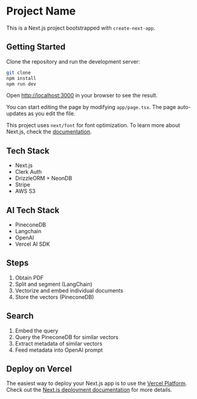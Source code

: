 # Project Name

This is a Next.js project bootstrapped with `create-next-app`.

## Getting Started

Clone the repository and run the development server:

```bash
git clone 
npm install
npm run dev
```

Open [http://localhost:3000](http://localhost:3000) in your browser to see the result.

You can start editing the page by modifying `app/page.tsx`. The page auto-updates as you edit the file.

This project uses `next/font` for font optimization. To learn more about Next.js, check the [documentation](https://nextjs.org/docs).

## Tech Stack

- Next.js
- Clerk Auth
- DrizzleORM + NeonDB
- Stripe
- AWS S3

## AI Tech Stack

- PineconeDB
- Langchain
- OpenAI
- Vercel AI SDK

## Steps

1. Obtain PDF
2. Split and segment (LangChain)
3. Vectorize and embed individual documents
4. Store the vectors (PineconeDB)

## Search

1. Embed the query
2. Query the PineconeDB for similar vectors
3. Extract metadata of similar vectors
4. Feed metadata into OpenAI prompt

## Deploy on Vercel

The easiest way to deploy your Next.js app is to use the [Vercel Platform](https://vercel.com/new?utm_medium=default-template&filter=next.js&utm_source=create-next-app&utm_campaign=create-next-app-readme). Check out the [Next.js deployment documentation](https://nextjs.org/docs/deployment) for more details.
